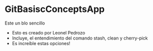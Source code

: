 # GitBasiscConceptsApp
Este un blo sencillo

* Esto es creado por Leonel Pedrozo
* Incluye, el entendimiento del comando stash, clean y cherry-pick
* Es increíble estas opciones!
